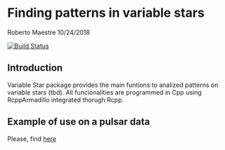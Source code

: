 Finding patterns in variable stars
================
Roberto Maestre
10/24/2018

[![Build Status](https://travis-ci.org/rmaestre/variableStars.svg?branch=master)](https://travis-ci.com/rmaestre/variableStars)

Introduction
------------

Variable Star package provides the main funtions to analized patterns on variable stars (tbd). All funcionalities are programmed in Cpp using RcppArmadillo integrated thorugh Rcpp.

Example of use on a pulsar data
-------------------------------

Please, find [here](docs/Experiments.md)
